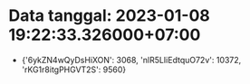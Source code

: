 # Data tanggal: 2023-01-08 19:22:33.326000+07:00

* {'6ykZN4wQyDsHiXON': 3068, 'nlR5LIiEdtquO72v': 10372, 'rKG1r8itgPHGVT2S': 9560}

